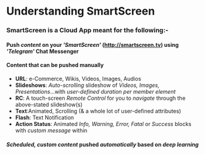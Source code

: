 # Understanding SmartScreen


### SmartScreen is a Cloud App meant for the following:-

#### Push _content_ on your _'SmartScreen'_ (http://smartscreen.tv) using _'Telegram'_ Chat Messenger

#### Content that can be pushed manually

 * **URL**: e-Commerce, Wikis, Videos, Images, Audios
 * **Slideshows**: _Auto-scrolling_ slideshow of _Videos, Images, Presentations_...with _user-defined duration per member element_
 * **RC**: A touch-screen _Remote Control_ for you to _navigate_ through the above-stated slideshow(s)
 * **Text**:Animated, Scrolling (& a whole lot of user-defined attributes) 
 * **Flash**: Text Notification
 * **Action Status**: Animated _Info, Warning, Error, Fatal_ or _Success_ blocks with _custom message_ within 
 
 
 #### _Scheduled, custom content_ pushed _automatically_ based on _deep learning_
